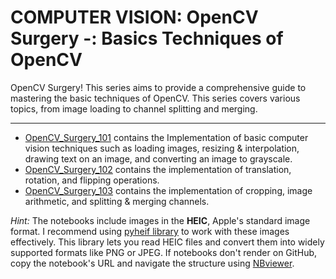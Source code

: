 # COMPUTER VISION: OpenCV Surgery -: Basics Techniques of OpenCV

OpenCV Surgery! This series aims to provide a comprehensive guide to mastering the basic techniques of OpenCV. This series covers various topics, from image loading to channel splitting and merging.

---

* [OpenCV_Surgery_101](https://github.com/mohdsaadoon/ComputerVision/blob/main/OpenCV-Surgery-Part-1/OpenCV_Surgery_101.ipynb) contains the Implementation of basic computer vision techniques such as loading images, resizing & interpolation, drawing text on an image, and converting an image to grayscale.
* [OpenCV_Surgery_102](https://github.com/mohdsaadoon/ComputerVision/blob/main/OpenCV-Surgery-Part-1/OpenCV_Surgery_102.ipynb) contains the implementation of translation, rotation, and flipping operations.
* [OpenCV_Surgery_103](https://github.com/mohdsaadoon/ComputerVision/blob/main/OpenCV-Surgery-Part-1/OpenCV_Surgery_103.ipynb) contains the implementation of cropping, image arithmetic, and splitting & merging channels.

*Hint:* The notebooks include images in the **HEIC**, Apple's standard image format. I recommend using [pyheif library](https://pypi.org/project/pyheif/) to work with these images effectively. This library lets you read HEIC files and convert them into widely supported formats like PNG or JPEG. If notebooks don't render on GitHub, copy the notebook's URL and navigate the structure using [NBviewer](https://nbviewer.org/).



